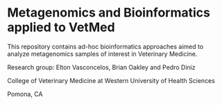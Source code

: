 # Metagenomics and Bioinformatics applied to VetMed
This repository contains ad-hoc bioinformatics approaches aimed to analyze metagenomics samples of interest in Veterinary Medicine.

Research group: Elton Vasconcelos, Brian Oakley and Pedro Diniz

College of Veterinary Medicine at Western University of Health Sciences

Pomona, CA
